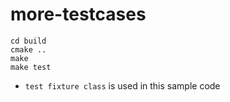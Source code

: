 # more-testcases
```
cd build
cmake ..
make
make test
```

* `test fixture class` is used in this sample code


